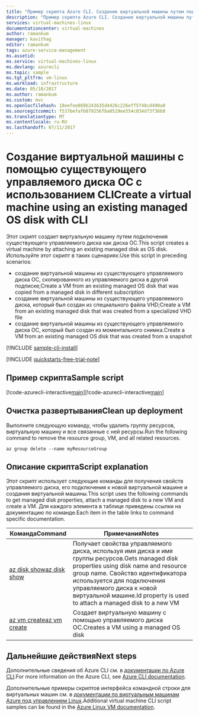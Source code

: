 ```yaml
---
title: "Пример скрипта Azure CLI. Создание виртуальной машины путем подключения управляемого диска в качестве диска ОС | Документация Майкрософт"
description: "Пример скрипта Azure CLI. Создание виртуальной машины путем подключения управляемого диска в качестве диска ОС"
services: virtual-machines-linux
documentationcenter: virtual-machines
author: ramankum
manager: kavithag
editor: ramankum
tags: azure-service-management
ms.assetid: 
ms.service: virtual-machines-linux
ms.devlang: azurecli
ms.topic: sample
ms.tgt_pltfrm: vm-linux
ms.workload: infrastructure
ms.date: 05/10/2017
ms.author: ramankum
ms.custom: mvc
ms.openlocfilehash: 18eefee869b243b35d4426c226eff5f48cd490a0
ms.sourcegitcommit: f537befafb079256fba0529ee554c034d73f36b0
ms.translationtype: MT
ms.contentlocale: ru-RU
ms.lasthandoff: 07/11/2017
---
```

# <a name="create-a-virtual-machine-using-an-existing-managed-os-disk-with-cli"></a><span data-ttu-id="6d13f-103">Создание виртуальной машины с помощью существующего управляемого диска ОС с использованием CLI</span><span class="sxs-lookup"><span data-stu-id="6d13f-103">Create a virtual machine using an existing managed OS disk with CLI</span></span>

<span data-ttu-id="6d13f-104">Этот скрипт создает виртуальную машину путем подключения существующего управляемого диска как диска ОС.</span><span class="sxs-lookup"><span data-stu-id="6d13f-104">This script creates a virtual machine by attaching an existing managed disk as OS disk.</span></span> <span data-ttu-id="6d13f-105">Используйте этот скрипт в таких сценариях:</span><span class="sxs-lookup"><span data-stu-id="6d13f-105">Use this script in preceding scenarios:</span></span>
* <span data-ttu-id="6d13f-106">создание виртуальной машины из существующего управляемого диска ОС, скопированного из управляемого диска в другой подписке;</span><span class="sxs-lookup"><span data-stu-id="6d13f-106">Create a VM from an existing managed OS disk that was copied from a managed disk in different subscription</span></span>
* <span data-ttu-id="6d13f-107">создание виртуальной машины из существующего управляемого диска, который был создан из специального файла VHD;</span><span class="sxs-lookup"><span data-stu-id="6d13f-107">Create a VM from an existing managed disk that was created from a specialized VHD file</span></span> 
* <span data-ttu-id="6d13f-108">создание виртуальной машины из существующего управляемого диска ОС, который был создан из моментального снимка.</span><span class="sxs-lookup"><span data-stu-id="6d13f-108">Create a VM from an existing managed OS disk that was created from a snapshot</span></span> 

[!INCLUDE [sample-cli-install](../../../includes/sample-cli-install.md)]

[!INCLUDE [quickstarts-free-trial-note](../../../includes/quickstarts-free-trial-note.md)]

## <a name="sample-script"></a><span data-ttu-id="6d13f-109">Пример скрипта</span><span class="sxs-lookup"><span data-stu-id="6d13f-109">Sample script</span></span>

<span data-ttu-id="6d13f-110">[!code-azurecli-interactive[main](../../../cli_scripts/virtual-machine/create-vm-attach-existing-managed-os-disk/create-vm-attach-existing-managed-os-disk.sh "Создание виртуальной машины из управляемого диска")]</span><span class="sxs-lookup"><span data-stu-id="6d13f-110">[!code-azurecli-interactive[main](../../../cli_scripts/virtual-machine/create-vm-attach-existing-managed-os-disk/create-vm-attach-existing-managed-os-disk.sh "Create VM from a managed disk")]</span></span>

## <a name="clean-up-deployment"></a><span data-ttu-id="6d13f-111">Очистка развертывания</span><span class="sxs-lookup"><span data-stu-id="6d13f-111">Clean up deployment</span></span> 

<span data-ttu-id="6d13f-112">Выполните следующую команду, чтобы удалить группу ресурсов, виртуальную машину и все связанные с ней ресурсы.</span><span class="sxs-lookup"><span data-stu-id="6d13f-112">Run the following command to remove the resource group, VM, and all related resources.</span></span>

```azurecli-interactive 
az group delete --name myResourceGroup
```

## <a name="script-explanation"></a><span data-ttu-id="6d13f-113">Описание скрипта</span><span class="sxs-lookup"><span data-stu-id="6d13f-113">Script explanation</span></span>

<span data-ttu-id="6d13f-114">Этот скрипт использует следующие команды для получения свойств управляемого диска, его подключения к новой виртуальной машине и создания виртуальной машины.</span><span class="sxs-lookup"><span data-stu-id="6d13f-114">This script uses the following commands to get managed disk properties, attach a managed disk to a new VM and create a VM.</span></span> <span data-ttu-id="6d13f-115">Для каждого элемента в таблице приведены ссылки на документацию по команде.</span><span class="sxs-lookup"><span data-stu-id="6d13f-115">Each item in the table links to command specific documentation.</span></span>

| <span data-ttu-id="6d13f-116">Команда</span><span class="sxs-lookup"><span data-stu-id="6d13f-116">Command</span></span> | <span data-ttu-id="6d13f-117">Примечания</span><span class="sxs-lookup"><span data-stu-id="6d13f-117">Notes</span></span> |
|---|---|
| [<span data-ttu-id="6d13f-118">az disk show</span><span class="sxs-lookup"><span data-stu-id="6d13f-118">az disk show</span></span>](https://docs.microsoft.com/cli/azure/disk#show) | <span data-ttu-id="6d13f-119">Получает свойства управляемого диска, используя имя диска и имя группы ресурсов.</span><span class="sxs-lookup"><span data-stu-id="6d13f-119">Gets managed disk properties using disk name and resource group name.</span></span> <span data-ttu-id="6d13f-120">Свойство идентификатора используется для подключения управляемого диска к новой виртуальной машине.</span><span class="sxs-lookup"><span data-stu-id="6d13f-120">Id property is used to attach a managed disk to a new VM</span></span> |
| [<span data-ttu-id="6d13f-121">az vm create</span><span class="sxs-lookup"><span data-stu-id="6d13f-121">az vm create</span></span>](https://docs.microsoft.com/cli/azure/vm#create) | <span data-ttu-id="6d13f-122">Создает виртуальную машину с помощью управляемого диска ОС.</span><span class="sxs-lookup"><span data-stu-id="6d13f-122">Creates a VM using a managed OS disk</span></span> |
## <a name="next-steps"></a><span data-ttu-id="6d13f-123">Дальнейшие действия</span><span class="sxs-lookup"><span data-stu-id="6d13f-123">Next steps</span></span>

<span data-ttu-id="6d13f-124">Дополнительные сведения об Azure CLI см. в [документации по Azure CLI](https://docs.microsoft.com/cli/azure/overview).</span><span class="sxs-lookup"><span data-stu-id="6d13f-124">For more information on the Azure CLI, see [Azure CLI documentation](https://docs.microsoft.com/cli/azure/overview).</span></span>

<span data-ttu-id="6d13f-125">Дополнительные примеры скриптов интерфейса командной строки для виртуальных машин см. в [документации по виртуальным машинам Azure под управлением Linux](../linux/cli-samples.md?toc=%2fazure%2fvirtual-machines%2flinux%2ftoc.json).</span><span class="sxs-lookup"><span data-stu-id="6d13f-125">Additional virtual machine CLI script samples can be found in the [Azure Linux VM documentation](../linux/cli-samples.md?toc=%2fazure%2fvirtual-machines%2flinux%2ftoc.json).</span></span>
